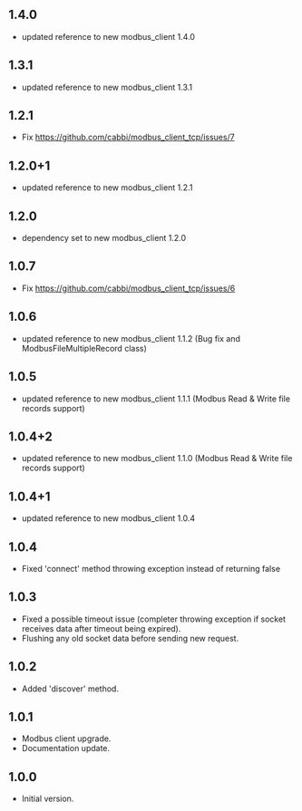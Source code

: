 ## 1.4.0

- updated reference to new modbus_client 1.4.0

## 1.3.1

- updated reference to new modbus_client 1.3.1 

## 1.2.1
- Fix https://github.com/cabbi/modbus_client_tcp/issues/7

## 1.2.0+1
- updated reference to new modbus_client 1.2.1

## 1.2.0
- dependency set to new modbus_client 1.2.0
  
## 1.0.7
- Fix https://github.com/cabbi/modbus_client_tcp/issues/6

## 1.0.6
- updated reference to new modbus_client 1.1.2 (Bug fix and ModbusFileMultipleRecord class)

## 1.0.5
- updated reference to new modbus_client 1.1.1 (Modbus Read & Write file records support)

## 1.0.4+2
- updated reference to new modbus_client 1.1.0 (Modbus Read & Write file records support)

## 1.0.4+1
- updated reference to new modbus_client 1.0.4
 
## 1.0.4
- Fixed 'connect' method throwing exception instead of returning false

## 1.0.3
- Fixed a possible timeout issue (completer throwing exception if socket receives data after timeout being expired).
- Flushing any old socket data before sending new request.

## 1.0.2
- Added 'discover' method.

## 1.0.1
- Modbus client upgrade.
- Documentation update.

## 1.0.0
- Initial version.
